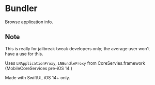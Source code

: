 # Bundler
Browse application info.

## Note
This is really for jailbreak tweak developers only; the average user won't have a use for this.

Uses `LNApplicationProxy`, `LNBundleProxy` from CoreServies.framework (MobileCoreServices pre-iOS 14.)

Made with SwiftUI, iOS 14+ only.
